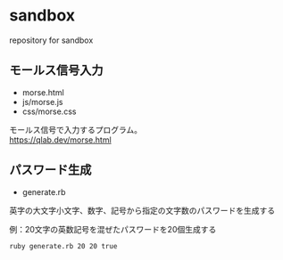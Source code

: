 sandbox
=======

repository for sandbox

## モールス信号入力

- morse.html
- js/morse.js
- css/morse.css

モールス信号で入力するプログラム。  
https://qlab.dev/morse.html


## パスワード生成

- generate.rb

英字の大文字小文字、数字、記号から指定の文字数のパスワードを生成する

例：20文字の英数記号を混ぜたパスワードを20個生成する
```
ruby generate.rb 20 20 true
```

